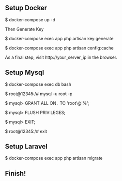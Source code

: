 
## Setup Docker

$ docker-compose up -d

Then Generate Key

$ docker-compose exec app php artisan key:generate

$ docker-compose exec app php artisan config:cache

As a final step, visit http://your_server_ip in the browser.

## Setup Mysql

$ docker-compose exec db bash

$ root@12345:/# mysql -u root -p

$ mysql> GRANT ALL ON *.* TO 'root'@'%';

$ mysql> FLUSH PRIVILEGES;

$ mysql> EXIT;

$ root@12345:/# exit

## Setup Laravel

$ docker-compose exec app php artisan migrate

## Finish!
